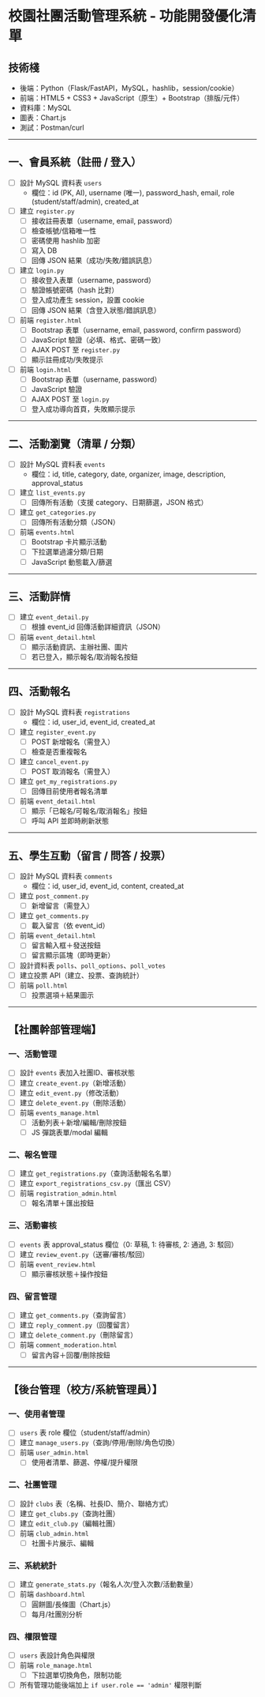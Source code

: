 # 校園社團活動管理系統 - 功能開發優化清單

## 技術棧
- 後端：Python（Flask/FastAPI，MySQL，hashlib，session/cookie）
- 前端：HTML5 + CSS3 + JavaScript（原生）+ Bootstrap（排版/元件）
- 資料庫：MySQL
- 圖表：Chart.js
- 測試：Postman/curl

---

## 一、會員系統（註冊 / 登入）

- [ ] 設計 MySQL 資料表 `users`
    - 欄位：id (PK, AI), username (唯一), password_hash, email, role (student/staff/admin), created_at
- [ ] 建立 `register.py`
    - [ ] 接收註冊表單（username, email, password）
    - [ ] 檢查帳號/信箱唯一性
    - [ ] 密碼使用 hashlib 加密
    - [ ] 寫入 DB
    - [ ] 回傳 JSON 結果（成功/失敗/錯誤訊息）
- [ ] 建立 `login.py`
    - [ ] 接收登入表單（username, password）
    - [ ] 驗證帳號密碼（hash 比對）
    - [ ] 登入成功產生 session，設置 cookie
    - [ ] 回傳 JSON 結果（含登入狀態/錯誤訊息）
- [ ] 前端 `register.html`
    - [ ] Bootstrap 表單（username, email, password, confirm password）
    - [ ] JavaScript 驗證（必填、格式、密碼一致）
    - [ ] AJAX POST 至 `register.py`
    - [ ] 顯示註冊成功/失敗提示
- [ ] 前端 `login.html`
    - [ ] Bootstrap 表單（username, password）
    - [ ] JavaScript 驗證
    - [ ] AJAX POST 至 `login.py`
    - [ ] 登入成功導向首頁，失敗顯示提示

---

## 二、活動瀏覽（清單 / 分類）

- [ ] 設計 MySQL 資料表 `events`
    - 欄位：id, title, category, date, organizer, image, description, approval_status
- [ ] 建立 `list_events.py`
    - [ ] 回傳所有活動（支援 category、日期篩選，JSON 格式）
- [ ] 建立 `get_categories.py`
    - [ ] 回傳所有活動分類（JSON）
- [ ] 前端 `events.html`
    - [ ] Bootstrap 卡片顯示活動
    - [ ] 下拉選單過濾分類/日期
    - [ ] JavaScript 動態載入/篩選

---

## 三、活動詳情

- [ ] 建立 `event_detail.py`
    - [ ] 根據 event_id 回傳活動詳細資訊（JSON）
- [ ] 前端 `event_detail.html`
    - [ ] 顯示活動資訊、主辦社團、圖片
    - [ ] 若已登入，顯示報名/取消報名按鈕

---

## 四、活動報名

- [ ] 設計 MySQL 資料表 `registrations`
    - 欄位：id, user_id, event_id, created_at
- [ ] 建立 `register_event.py`
    - [ ] POST 新增報名（需登入）
    - [ ] 檢查是否重複報名
- [ ] 建立 `cancel_event.py`
    - [ ] POST 取消報名（需登入）
- [ ] 建立 `get_my_registrations.py`
    - [ ] 回傳目前使用者報名清單
- [ ] 前端 `event_detail.html`
    - [ ] 顯示「已報名/可報名/取消報名」按鈕
    - [ ] 呼叫 API 並即時刷新狀態

---

## 五、學生互動（留言 / 問答 / 投票）

- [ ] 設計 MySQL 資料表 `comments`
    - 欄位：id, user_id, event_id, content, created_at
- [ ] 建立 `post_comment.py`
    - [ ] 新增留言（需登入）
- [ ] 建立 `get_comments.py`
    - [ ] 載入留言（依 event_id）
- [ ] 前端 `event_detail.html`
    - [ ] 留言輸入框＋發送按鈕
    - [ ] 留言顯示區塊（即時更新）
- [ ] 設計資料表 `polls`、`poll_options`、`poll_votes`
- [ ] 建立投票 API（建立、投票、查詢統計）
- [ ] 前端 `poll.html`
    - [ ] 投票選項＋結果圖示

---

## 【社團幹部管理端】

### 一、活動管理

- [ ] 設計 `events` 表加入社團ID、審核狀態
- [ ] 建立 `create_event.py`（新增活動）
- [ ] 建立 `edit_event.py`（修改活動）
- [ ] 建立 `delete_event.py`（刪除活動）
- [ ] 前端 `events_manage.html`
    - [ ] 活動列表＋新增/編輯/刪除按鈕
    - [ ] JS 彈跳表單/modal 編輯

### 二、報名管理

- [ ] 建立 `get_registrations.py`（查詢活動報名名單）
- [ ] 建立 `export_registrations_csv.py`（匯出 CSV）
- [ ] 前端 `registration_admin.html`
    - [ ] 報名清單＋匯出按鈕

### 三、活動審核

- [ ] `events` 表 approval_status 欄位（0: 草稿, 1: 待審核, 2: 通過, 3: 駁回）
- [ ] 建立 `review_event.py`（送審/審核/駁回）
- [ ] 前端 `event_review.html`
    - [ ] 顯示審核狀態＋操作按鈕

### 四、留言管理

- [ ] 建立 `get_comments.py`（查詢留言）
- [ ] 建立 `reply_comment.py`（回覆留言）
- [ ] 建立 `delete_comment.py`（刪除留言）
- [ ] 前端 `comment_moderation.html`
    - [ ] 留言內容＋回覆/刪除按鈕

---

## 【後台管理（校方/系統管理員）】

### 一、使用者管理

- [ ] `users` 表 role 欄位（student/staff/admin）
- [ ] 建立 `manage_users.py`（查詢/停用/刪除/角色切換）
- [ ] 前端 `user_admin.html`
    - [ ] 使用者清單、篩選、停權/提升權限

### 二、社團管理

- [ ] 設計 `clubs` 表（名稱、社長ID、簡介、聯絡方式）
- [ ] 建立 `get_clubs.py`（查詢社團）
- [ ] 建立 `edit_club.py`（編輯社團）
- [ ] 前端 `club_admin.html`
    - [ ] 社團卡片展示、編輯

### 三、系統統計

- [ ] 建立 `generate_stats.py`（報名人次/登入次數/活動數量）
- [ ] 前端 `dashboard.html`
    - [ ] 圓餅圖/長條圖（Chart.js）
    - [ ] 每月/社團別分析

### 四、權限管理

- [ ] `users` 表設計角色與權限
- [ ] 前端 `role_manage.html`
    - [ ] 下拉選單切換角色，限制功能
- [ ] 所有管理功能後端加上 `if user.role == 'admin'` 權限判斷
